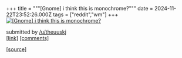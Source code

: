 +++
title = """[Gnome] i think this is monochrome?"""
date = 2024-11-22T23:52:26.000Z
tags = ["reddit","wm"]
+++
[![[Gnome] i think this is monochrome?](https://preview.redd.it/7yxp805ejj2e1.png?width=640&crop=smart&auto=webp&s=661b6600d8c5af9828cca76102e233d0bc968ccc "[Gnome] i think this is monochrome?")](https://www.reddit.com/r/unixporn/comments/1gxm2ls/gnome_i_think_this_is_monochrome/)

submitted by [/u/theuuskj](https://www.reddit.com/user/theuuskj)  
[\[link\]](https://i.redd.it/7yxp805ejj2e1.png) [\[comments\]](https://www.reddit.com/r/unixporn/comments/1gxm2ls/gnome_i_think_this_is_monochrome/)

[[source]](https://www.reddit.com/r/unixporn/comments/1gxm2ls/gnome_i_think_this_is_monochrome/)
